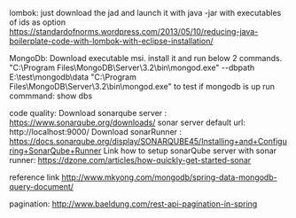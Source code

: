 lombok:
just download the jad and launch it with java -jar with executables of ids as option
https://standardofnorms.wordpress.com/2013/05/10/reducing-java-boilerplate-code-with-lombok-with-eclipse-installation/


MongoDb:
Download executable msi. install it and run below 2 commands.
"C:\Program Files\MongoDB\Server\3.2\bin\mongod.exe" --dbpath E:\test\mongodb\data
"C:\Program Files\MongoDB\Server\3.2\bin\mongod.exe"
to test if mongodb is up run commmand: show dbs

code quality:
Download sonarqube server : https://www.sonarqube.org/downloads/
sonar server default url: http://localhost:9000/
Download sonarRunner : https://docs.sonarqube.org/display/SONARQUBE45/Installing+and+Configuring+SonarQube+Runner
Link how to setup sonarQube server with sonar runner: https://dzone.com/articles/how-quickly-get-started-sonar


reference link
http://www.mkyong.com/mongodb/spring-data-mongodb-query-document/


pagination:
http://www.baeldung.com/rest-api-pagination-in-spring
